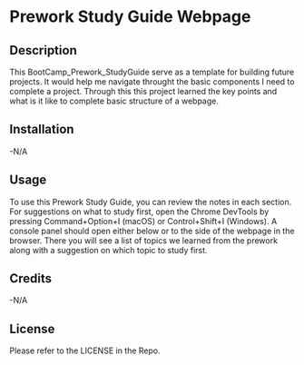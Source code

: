 # Prework Study Guide Webpage


## Description
This BootCamp_Prework_StudyGuide serve as a template for building future projects. It would help me navigate throught the basic components I need to complete a project. Through this this project learned the key points and what is it like to complete basic structure of a webpage.


## Installation 
-N/A


## Usage
To use this Prework Study Guide, you can review the notes in each section. For suggestions on what to study first, open the Chrome DevTools by pressing Command+Option+I (macOS) or Control+Shift+I (Windows). A console panel should open either below or to the side of the webpage in the browser. There you will see a list of topics we learned from the prework along with a suggestion on which topic to study first.


## Credits
-N/A


## License
Please refer to the LICENSE in the Repo.
